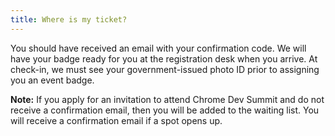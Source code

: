 ```yaml
---
title: Where is my ticket?
---
```


You should have received an email with your confirmation code. We will have your badge ready for you at the registration desk when you arrive. At check-in, we must see your government-issued photo ID prior to assigning you an event badge.

**Note:** If you apply for an invitation to attend Chrome Dev Summit and do not receive a confirmation email, then you will be added to the waiting list. You will receive a confirmation email if a spot opens up.
